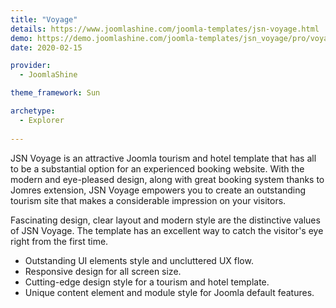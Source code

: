 ```yaml
---
title: "Voyage"
details: https://www.joomlashine.com/joomla-templates/jsn-voyage.html
demo: https://demo.joomlashine.com/joomla-templates/jsn_voyage/pro/voyage/
date: 2020-02-15

provider: 
  - JoomlaShine

theme_framework: Sun

archetype:
  - Explorer
  
---
```


JSN Voyage is an attractive Joomla tourism and hotel template that has all to be a substantial option for an experienced booking website. With the modern and eye-pleased design, along with great booking system thanks to Jomres extension, JSN Voyage empowers you to create an outstanding tourism site that makes a considerable impression on your visitors.

Fascinating design, clear layout and modern style are the distinctive values of JSN Voyage. The template has an excellent way to catch the visitor's eye right from the first time.

* Outstanding UI elements style and uncluttered UX flow.
* Responsive design for all screen size.
* Cutting-edge design style for a tourism and hotel template.
* Unique content element and module style for Joomla default features.

